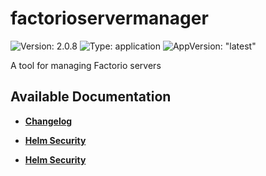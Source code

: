 # factorioservermanager

![Version: 2.0.8](https://img.shields.io/badge/Version-2.0.8-informational?style=flat-square) ![Type: application](https://img.shields.io/badge/Type-application-informational?style=flat-square) ![AppVersion: "latest"](https://img.shields.io/badge/AppVersion-"latest"-informational?style=flat-square)

A tool for managing Factorio servers 

## Available Documentation

- [**Changelog**](CHANGELOG)

- [**Helm Security**](container-security)

- [**Helm Security**](helm-security)

